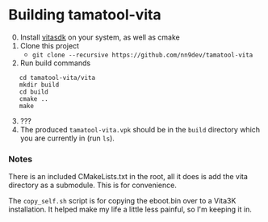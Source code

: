 # Building tamatool-vita

0. Install [vitasdk](https://vitasdk.org/) on your system, as well as cmake
1. Clone this project
   - `git clone --recursive https://github.com/nn9dev/tamatool-vita`
2. Run build commands
```shell
   cd tamatool-vita/vita
   mkdir build
   cd build
   cmake ..
   make
```
3. ???
4. The produced `tamatool-vita.vpk` should be in the `build` directory which you are currently in (run `ls`).


### Notes
There is an included CMakeLists.txt in the root, all it does is add the vita directory as a submodule. This is for convenience.

The `copy_self.sh` script is for copying the eboot.bin over to a Vita3K installation. It helped make my life a little less painful, so I'm keeping it in.